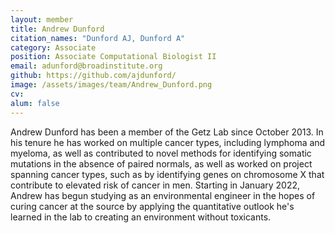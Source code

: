```yaml
---
layout: member
title: Andrew Dunford
citation_names: "Dunford AJ, Dunford A"
category: Associate
position: Associate Computational Biologist II
email: adunford@broadinstitute.org
github: https://github.com/ajdunford/
image: /assets/images/team/Andrew_Dunford.png
cv:
alum: false
---
```


Andrew Dunford has been a member of the Getz Lab since October 2013.  In his tenure he has worked on multiple cancer types, including lymphoma and myeloma, as well as contributed to novel methods for identifying somatic mutations in the absence of paired normals, as well as worked on project spanning cancer types, such as by identifying genes on chromosome X that contribute to elevated risk of cancer in men.  Starting in January 2022, Andrew has begun studying as an environmental engineer in the hopes of curing cancer at the source by applying the quantitative outlook he's learned in the lab to creating an environment without toxicants.  